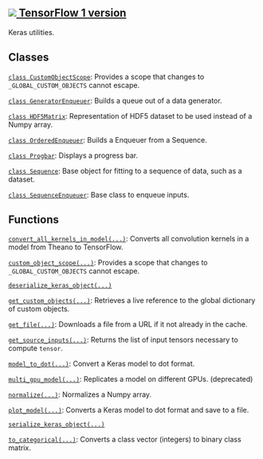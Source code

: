 [ ![](https://tensorflow.google.cn/images/tf_logo_32px.png) TensorFlow 1
version](/versions/r1.15/api_docs/python/tf/keras/utils)  
---  
  
Keras utilities.

## Classes

[`class
CustomObjectScope`](https://tensorflow.google.cn/api_docs/python/tf/keras/utils/CustomObjectScope):
Provides a scope that changes to `_GLOBAL_CUSTOM_OBJECTS` cannot escape.

[`class
GeneratorEnqueuer`](https://tensorflow.google.cn/api_docs/python/tf/keras/utils/GeneratorEnqueuer):
Builds a queue out of a data generator.

[`class
HDF5Matrix`](https://tensorflow.google.cn/api_docs/python/tf/keras/utils/HDF5Matrix):
Representation of HDF5 dataset to be used instead of a Numpy array.

[`class
OrderedEnqueuer`](https://tensorflow.google.cn/api_docs/python/tf/keras/utils/OrderedEnqueuer):
Builds a Enqueuer from a Sequence.

[`class
Progbar`](https://tensorflow.google.cn/api_docs/python/tf/keras/utils/Progbar):
Displays a progress bar.

[`class
Sequence`](https://tensorflow.google.cn/api_docs/python/tf/keras/utils/Sequence):
Base object for fitting to a sequence of data, such as a dataset.

[`class
SequenceEnqueuer`](https://tensorflow.google.cn/api_docs/python/tf/keras/utils/SequenceEnqueuer):
Base class to enqueue inputs.

## Functions

[`convert_all_kernels_in_model(...)`](https://tensorflow.google.cn/api_docs/python/tf/keras/utils/convert_all_kernels_in_model):
Converts all convolution kernels in a model from Theano to TensorFlow.

[`custom_object_scope(...)`](https://tensorflow.google.cn/api_docs/python/tf/keras/utils/custom_object_scope):
Provides a scope that changes to `_GLOBAL_CUSTOM_OBJECTS` cannot escape.

[`deserialize_keras_object(...)`](https://tensorflow.google.cn/api_docs/python/tf/keras/utils/deserialize_keras_object)

[`get_custom_objects(...)`](https://tensorflow.google.cn/api_docs/python/tf/keras/utils/get_custom_objects):
Retrieves a live reference to the global dictionary of custom objects.

[`get_file(...)`](https://tensorflow.google.cn/api_docs/python/tf/keras/utils/get_file):
Downloads a file from a URL if it not already in the cache.

[`get_source_inputs(...)`](https://tensorflow.google.cn/api_docs/python/tf/keras/utils/get_source_inputs):
Returns the list of input tensors necessary to compute `tensor`.

[`model_to_dot(...)`](https://tensorflow.google.cn/api_docs/python/tf/keras/utils/model_to_dot):
Convert a Keras model to dot format.

[`multi_gpu_model(...)`](https://tensorflow.google.cn/api_docs/python/tf/keras/utils/multi_gpu_model):
Replicates a model on different GPUs. (deprecated)

[`normalize(...)`](https://tensorflow.google.cn/api_docs/python/tf/keras/utils/normalize):
Normalizes a Numpy array.

[`plot_model(...)`](https://tensorflow.google.cn/api_docs/python/tf/keras/utils/plot_model):
Converts a Keras model to dot format and save to a file.

[`serialize_keras_object(...)`](https://tensorflow.google.cn/api_docs/python/tf/keras/utils/serialize_keras_object)

[`to_categorical(...)`](https://tensorflow.google.cn/api_docs/python/tf/keras/utils/to_categorical):
Converts a class vector (integers) to binary class matrix.

